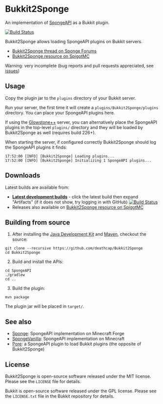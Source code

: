 Bukkit2Sponge
=============

An implementation of [SpongeAPI](https://github.com/SpongePowered/SpongeAPI) as a Bukkit plugin.

[![Build Status](https://circleci.com/gh/deathcap/Bukkit2Sponge/tree/master.png)](https://circleci.com/gh/deathcap/Bukkit2Sponge/tree/master)

Bukkit2Sponge allows loading SpongeAPI plugins on Bukkit servers.

* [Bukkit2Sponge thread on Sponge Forums](https://forums.spongepowered.org/t/bukkit2sponge-an-implementation-of-spongeapi-for-bukkit-servers/6747)
* [Bukkit2Sponge resource on SpigotMC](http://www.spigotmc.org/resources/bukkit2sponge.6368/)

Warning: very incomplete (bug reports and pull requests appreciated, see [issues](https://github.com/deathcap/Bukkit2Sponge/issues))

Usage
-----

Copy the plugin jar to the `plugins` directory of your Bukkit server.

Run your server, the first time it will create a `plugins/Bukkit2Sponge/plugins` directory.
You can place your SpongeAPI plugins here.

If using the [Glowstone++](https://github.com/deathcap/GlowstonePlusPlus)
server, you can alternatively place the SpongeAPI plugins in the top-level `plugins/` directory
and they will be loaded by Bukkit2Sponge as well (requires build 226+).

When starting the server, if configured correctly Bukkit2Sponge should log the SpongeAPI plugins it finds:

```
17:52:00 [INFO] [Bukkit2Sponge] Loading plugins...
17:52:00 [INFO] [Bukkit2Sponge] Initializing 1 SpongeAPI plugins...
```

Downloads
---------

Latest builds are available from:

* **[Latest development builds](https://circleci.com/gh/deathcap/Bukkit2Sponge/tree/master)** - click the latest build then expand "Artifacts" (if it does not show, try logging in with GitHub)
[![Build Status](https://circleci.com/gh/deathcap/Bukkit2Sponge/tree/master.png)](https://circleci.com/gh/deathcap/Bukkit2Sponge/tree/master)
* Releases also available on [Bukkit2Sponge resource on SpigotMC](http://www.spigotmc.org/resources/bukkit2sponge.6368/)


Building from source
--------------------

1.  After installing the
[Java Development Kit](http://oracle.com/technetwork/java/javase/downloads) and
[Maven](https://maven.apache.org), checkout the source:

```
git clone --recursive https://github.com/deathcap/Bukkit2Sponge
cd Bukkit2Sponge
```

2. Build and install the APIs:

```
cd SpongeAPI
./gradlew
cd ..
```

3. Build the plugin:

```
mvn package
```

The plugin jar will be placed in `target/`.


See also
--------

* [Sponge](https://github.com/SpongePowered/Sponge): SpongeAPI implementation on Minecraft Forge
* [SpongeVanilla](https://github.com/SpongePowered/SpongeVanilla): SpongeAPI implementation on Minecraft
* [Pore](https://github.com/LapisBlue/Pore): a SpongeAPI plugin to load Bukkit plugins (the opposite of Bukkit2Sponge)

License
-------

Bukkit2Sponge is open-source software released under the MIT license. Please see
the `LICENSE` file for details.

Bukkit is open-source software released under the GPL license. Please see
the `LICENSE.txt` file in the Bukkit repository for details.


